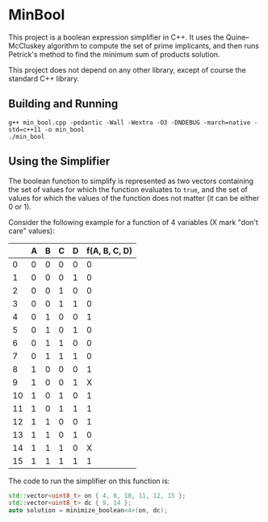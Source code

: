 # MinBool

This project is a boolean expression simplifier in C++. It uses the Quine–McCluskey algorithm to compute the set of prime implicants, and then runs Petrick's method to find the minimum sum of products solution.

This project does not depend on any other library, except of course the standard C++ library.

## Building and Running

    g++ min_bool.cpp -pedantic -Wall -Wextra -O3 -DNDEBUG -march=native -std=c++11 -o min_bool
    ./min_bool

## Using the Simplifier

The boolean function to simplify is represented as two vectors containing the set of values for which the function evaluates to `true`, and the set of values for which the values of the function does not matter (it can be either 0 or 1).

Consider the following example for a function of 4 variables (X mark "don't care" values):

|    | A | B | C | D | f(A, B, C, D) |
|----|---|---|---|---|---------------|
| 0  | 0 | 0 | 0 | 0 |       0       |
| 1  | 0 | 0 | 0 | 1 |       0       |
| 2  | 0 | 0 | 1 | 0 |       0       |
| 3  | 0 | 0 | 1 | 1 |       0       |
| 4  | 0 | 1 | 0 | 0 |       1       |
| 5  | 0 | 1 | 0 | 1 |       0       |
| 6  | 0 | 1 | 1 | 0 |       0       |
| 7  | 0 | 1 | 1 | 1 |       0       |
| 8  | 1 | 0 | 0 | 0 |       1       |
| 9  | 1 | 0 | 0 | 1 |       X       |
| 10 | 1 | 0 | 1 | 0 |       1       |
| 11 | 1 | 0 | 1 | 1 |       1       |
| 12 | 1 | 1 | 0 | 0 |       1       |
| 13 | 1 | 1 | 0 | 1 |       0       |
| 14 | 1 | 1 | 1 | 0 |       X       |
| 15 | 1 | 1 | 1 | 1 |       1       |

The code to run the simplifier on this function is:

```cpp
std::vector<uint8_t> on { 4, 8, 10, 11, 12, 15 };
std::vector<uint8_t> dc { 9, 14 };
auto solution = minimize_boolean<4>(on, dc);
```
